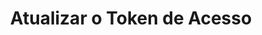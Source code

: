 ---
title: Atualizar o Token de Acesso
api:
  file: OrderV.json
  operationId: post_refresh-token
hidden: false
---